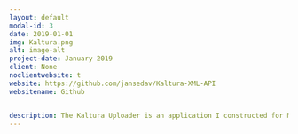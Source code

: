 ```yaml
---
layout: default
modal-id: 3
date: 2019-01-01
img: Kaltura.png
alt: image-alt
project-date: January 2019
client: None
noclientwebsite: t
website: https://github.com/jansedav/Kaltura-XML-API
websitename: Github


description: The Kaltura Uploader is an application I constructed for Media Services at Oregon State University. This applications purpose is to upload two video files at once in order to merge them in to a single video. In the past this was only possible by editing an XML file to fit the associated video files, then sending that XML file and the two associated video files through FTP to Kaltura. My application completely automates this process for a user by having them simply input all of the necessary information in to a form. Upon submissing of the form the application creates an XML file that fits the user inputs and passes that file, along with the two associated video files, through FTP to Kaltura. This application was constructed using Node.js and React.js. Please view the GitHub link below if you would like to see the code.
---
```

